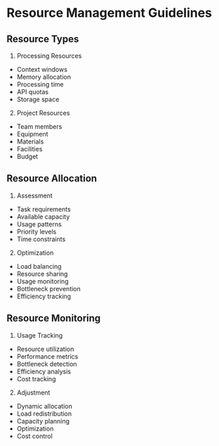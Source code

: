 # Resource Management Guidelines

## Resource Types

1. Processing Resources
- Context windows
- Memory allocation
- Processing time
- API quotas
- Storage space

2. Project Resources
- Team members
- Equipment
- Materials
- Facilities
- Budget

## Resource Allocation

1. Assessment
- Task requirements
- Available capacity
- Usage patterns
- Priority levels
- Time constraints

2. Optimization
- Load balancing
- Resource sharing
- Usage monitoring
- Bottleneck prevention
- Efficiency tracking

## Resource Monitoring

1. Usage Tracking
- Resource utilization
- Performance metrics
- Bottleneck detection
- Efficiency analysis
- Cost tracking

2. Adjustment
- Dynamic allocation
- Load redistribution
- Capacity planning
- Optimization
- Cost control 